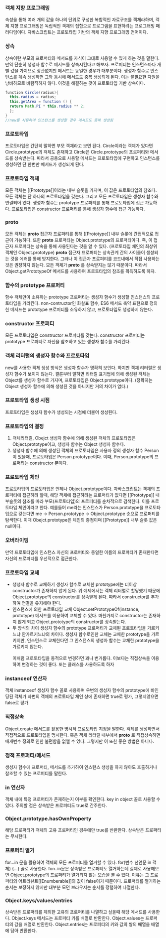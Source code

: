 ### 객체 지향 프로그래밍
속성을 통해 여러 개의 값을 하나의 단위로 구성한 복합적인 자료구조를 객체라하며, 객체 지향 프로그래밍은 독립적인 객체의 집합으로 프로그램을 표현하려는 프로그래밍 패러다임이다.
자바스크립트는 프로토타입 기반의 객체 지향 프로그래밍 언어이다.

### 상속
상속이란 부모의 프로퍼티와 메서드를 자식이 그대로 사용할 수 있게 하는 것을 말한다. 만약 단순히 생성자 함수로 메서드를 상속시킨다고 해보자. 
프로퍼티는 인스턴스마다 개별 값을 가지므로 상관없지만 메서드는 동일한 경우가 대부분이다. 생성자 함수로 인스턴스를 계속 생성하면 그와 동시에 메서드도
중복 생성되게 된다. 이는 불필요한 자원을 낭비하므로 바람직하지 않다. 이것을 해결하는 것이 프로토타입 기반 상속이다.
``` java
function Circle(radius){
  this.radius = radius;
  this.getArea = function () {
  return Math.PI * this.radius ** 2;
  };
}
//new를 사용하여 인스턴스를 생성할 경우 메서드도 중복 생성됨
```

### 프로토타입
프로토타입은 간단히 말하면 부모 객체라고 보면 된다. Circle이라는 객체가 있다면 Circle.prototype의 객체도 존재하고 Circle은 Circle.prototype의 프로퍼티와 메서드를
상속받는다. 따라서 공용으로 사용할 메서드는 프로토타입에 구현하고 인스턴스를 생성하면 단 한번만 메서드가 생성되게 된다.

### 프로토타입 객체
모든 객체는 [[Prototype]]이라는 내부 슬롯을 가지며, 이 값은 프로토타입의 참조다. 모든 객체는 단 하나의 프로토타입을 갖는다. 그리고 모든 프로토타입은 생성자 함수와
연결되어 있다. 생성자 함수는 prototype 프로퍼티를 통해 프로토타입에 접근 가능하다. 프로토타입은 constructor 프로퍼티를 통해 생성자 함수에 접근 가능하다.

###  __proto__
모든 객체는 __proto__ 접근자 프로퍼티를 통해 [[Prototype]] 내부 슬롯에 간접적으로 접근이 가능하다. 또한 __proto__ 프로퍼티는 Object.prototype의 프로퍼티이다.
즉, 이 접근자 프로퍼티는 상속을 통해 사용된다는 것을 알 수 있다. (프로토타입 체인의 최상위 객체인 Object.prototype) __proto__ 접근자 프로퍼티는 상속관계 간의
사이클이 생성되는 것을 에러를 통해 방지한다. 그러나 이 접근자 프로퍼티를 코드내에서 직접 사용하는 것은 권장하지 않는다. 모든 객체가 __proto__ 를 상속받지는 않기
때문이다. 따라서 Object.getPrototypeOf 메서드를 사용하여 프로토타입의 참조를 흭득하도록 하자.

### 함수의 prototype 프로퍼티
함수 객체만이 소유하는 prototype 프로퍼티는 생성자 함수가 생성할 인스턴스의 프로토타입을 가리킨다. non-contructor인 화살표 함수, ES6 메서드 축약 표현으로 정의한 메서드는
prototype 프로퍼티를 소유하지 않고, 프로토타입도 생성하지 않는다.

### constructor 프로퍼티
모든 프로토타입은 constructor 프로퍼티를 갖는다. constructor 프로퍼티는 prototype 프로퍼티로 자신을 참조하고 있는 생성자 함수를 가리킨다.

### 객체 리터럴의 생성자 함수와 프로토타입
new를 사용한 객체 생성 방식은 생성자 함수가 명확히 보인다. 하지만 객체 리터럴은 생성자 함수가 보이지 않는다. 결론부터 말하면 리터럴 표기법에 의해 생성된
객체는 Object를 생성자 함수로 가지며, 프로토타입은 Object.prototype이다. (정확히는 Object 생성자 함수에 의해 생성된 것을 아니지만 거의 차이가 없다.)

### 프로토타입 생성 시점
프로토타입은 생성자 함수가 생성되는 시점에 더불어 생성된다.

### 프로토타입의 결정
1. 객체리터럴, Obejct 생성자 함수에 의해 생성된 객체의 프로토타입은 Object.prototype이고, 생성자 함수는 Object 생성자 함수다.
2. 생성자 함수에 의해 생성된 객체의 프로토타입은 사용자 정의 생성자 함수 Person이 있을때, 프로토타입은 Person.prototype이다. 이때, Person.prototype의 프로퍼티는 constructor 뿐이다.

### 프로토타입 체인
프로토타입의 프로토타입은 언제나 Object.prototype이다. 자바스크립트는 객체의 프로퍼티에 접근하려 할때, 해당 객체에 접근하려는 프로퍼티가 없다면 [[Prototype]] 내부슬롯의
참조를 따라 부모(프로토타입)의 프로퍼티를 순차적으로 검색한다. 이를 프로토타입 체인이라고 한다. 예를들어 me라는 인스턴스가 Person.prototype을 프로토타입으로 갖는다면
me -> Person.prototype -> Object.prototype 순으로 프로퍼티를 탐색한다. 이때 Obejct.prototype은 체인의 종점이며 [[Prototype]] 내부 슬롯 값은 null이다.

### 오버라이딩
만약 프로토타입에 인스턴스 자신의 프로퍼티와 동일한 이름의 프로퍼티가 존재한다면 자신의 프로퍼티를 우선적으로 접근한다.

### 프로토타입 교체
+ 생성자 함수로 교체하기
생성자 함수로 교체한 prototype에는 더이상 constructor가 존재하지 않게 된다. 위 예제에서는 객체 리터럴로 할당했기 때문에 Object.prototype의 constructor를
상속받게 된다. 따라서 constructor를 추가하여 연결을 유지해야 한다.
+ 인스턴스에 의한 프로토타입 교체
Object.setPrototypeOf(instance, prototype) 메서드를 이용하여 교체할 수 있다. 마찬가지로 constructor는 존재하지 않게 되고 Object.prototype의 constructor를 상속받는다.
+ 두 방식의 차이
생성자 함수의 prototype 프로퍼티가 교체된 프로토타입을 가르키느냐 안가르키느냐의 차이다. 생성자 함수로인한 교체는 교체한 prototype을 가르키지만, 인스턴스로 교체한다면
그 인스턴스의 생성자 함수는 교체한 prototype을 가르키지 않는다.<br><br>
이처럼 프로토타입을 동적으로 변경하면 꽤나 번거롭다. 이보다는 직접상속을 이용하여 변경하는 것이 좋다. 또는 클래스를 사용하도록 하자 

### instanceof 연산자
객체 instanceof 생성자 함수 꼴로 사용하며 우변의 생성자 함수의 prototype에 바인딩된 객체가 좌변의 객체의 프로토타입 체인 상에 존재하면 true로 평가, 그렇지않으면 false로 평가

### 직접상속
Object.create 메서드를 활용한 명시적 프로토타입 지정을 말한다. 객체를 생성하면서 직접적으로 프로토타입을 명시한다. 혹은 객체 리터럴 내부에서 __proto__ 로 직접상속하면
매개변수 정의로 인한 불편함을 없앨 수 있다. 그렇지만 이 또한 좋은 방법은 아니다.

### 정적 프로퍼티/메서드
생성자 함수에 프로퍼티, 메서드를 추가하여 인스턴스 생성을 하지 않아도 호출하거나 참조할 수 있는 프로퍼티를 말한다. 

### in 연산자
객체 내에 특정 프로퍼티가 존재하는지 여부를 확인한다. key in object 꼴로 사용할 수 있다. 주의할 점은 상속받은 프로퍼티도 true로 간주한다.

### Object.prototype.hasOwnProperty
해당 프로퍼티가 객체의 고유 프로퍼티인 경우에만 true를 반환한다. 상속받은 프로퍼티는 무시한다.

### 프로퍼티 열거
for...in 문을 활용하여 객체의 모든 프로퍼티를 열거할 수 있다. for(변수 선언문 in 객체) {...} 꼴로 사용한다. fon..in문은 상속받은 프로퍼티도 열거하는데 
실제로 사용해보면 Object.prototype의 프로퍼티가 열거되지 않는 모습을 볼 수 있다. 이유는 그 프로퍼티의 어트리뷰트[[Enumberable]]의 값이 false이기 때문이다.
프로퍼티를 열거하는 순서는 보장하지 않지만 대부분 모던 브라우저는 순서를 정렬하여 나열한다.

### Object.keys/values/entries
상속받은 프로퍼티를 제외한 고유의 프로퍼티를 나열하고 싶을때 해당 메서드를 사용한다. Object.keys 메서드는 프로퍼티 키를 배열로 반환한다.
Object.values는 프로퍼티의 값을 배열로 반환한다. Object.entries는 프로퍼티의 키와 값의 쌍의 배열을 배열에 담아 반환한다.


